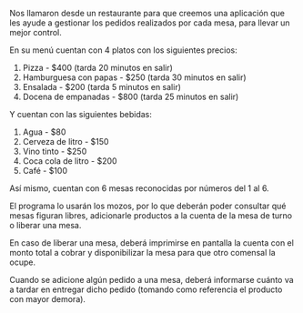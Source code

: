 Nos llamaron desde un restaurante para que creemos una aplicación que les ayude a gestionar los pedidos realizados por cada mesa, para llevar un mejor control.

En su menú cuentan con 4 platos con los siguientes precios:
1)	Pizza - $400 (tarda 20 minutos en salir)
2)	Hamburguesa con papas - $250 (tarda 30 minutos en salir)
3)	Ensalada - $200 (tarda 5 minutos en salir)
4)	Docena de empanadas - $800 (tarda 25 minutos en salir)

Y cuentan con las siguientes bebidas:
1)	Agua - $80
2)	Cerveza de litro - $150
3)	Vino tinto - $250
4)	Coca cola de litro - $200
5)	Café - $100

Así mismo, cuentan con 6 mesas reconocidas por números del 1 al 6.

El programa lo usarán los mozos, por lo que deberán poder consultar qué mesas figuran libres, adicionarle productos a la cuenta de la mesa de turno o liberar una mesa.

En caso de liberar una mesa, deberá imprimirse en pantalla la cuenta con el monto total a cobrar y disponibilizar la mesa para que otro comensal la ocupe.

Cuando se adicione algún pedido a una mesa, deberá informarse cuánto va a tardar en entregar dicho pedido (tomando como referencia el producto con mayor demora).

